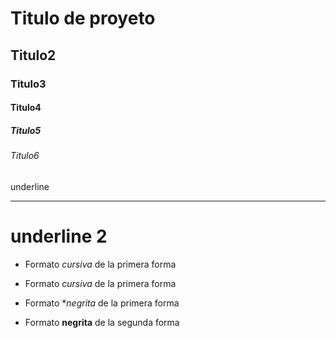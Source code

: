 # Titulo de proyeto
## Titulo2
### Titulo3
#### Titulo4
##### Titulo5
###### Titulo6

underline
_________________

underline 2
====================

- Formato *cursiva* de la primera forma
- Formato _cursiva_ de la primera forma

- Formato **negrita* de la primera forma
- Formato __negrita__ de la segunda forma
